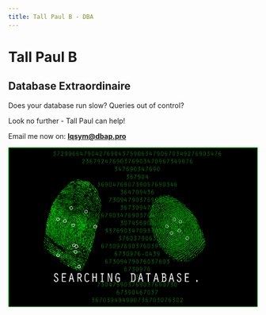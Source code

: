 ```yaml
---
title: Tall Paul B - DBA
---
```


# Tall Paul B
## Database Extraordinaire

Does your database run slow? Queries out of control?

Look no further - Tall Paul can help!

Email me now on: **lqsym@dbap.pro**

<center>
  <img src="/db.gif" />
</center>
